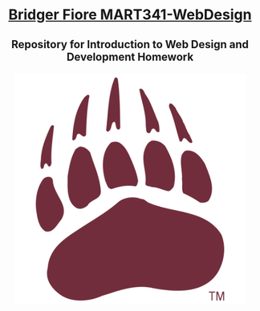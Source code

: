 # <p align= "center"><u>Bridger Fiore MART341-WebDesign</u></p>
## <p align= "center">Repository for Introduction to Web Design and Development Homework</p>
<p align= "center"> 
<img width=460 hight=300 src="/Images/logo_-university-of-montana-grizzlies-paw-print.png">
</p><br/>

